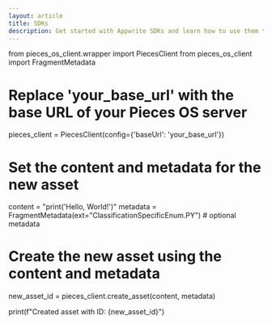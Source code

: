 ```yaml
---
layout: article
title: SDKs
description: Get started with Appwrite SDKs and learn how to use them to add authentication, user management, file storage, and more to your apps.
---
```


from pieces_os_client.wrapper import PiecesClient
from pieces_os_client import FragmentMetadata

# Replace 'your_base_url' with the base URL of your Pieces OS server
pieces_client = PiecesClient(config={'baseUrl': 'your_base_url'})

# Set the content and metadata for the new asset
content = "print('Hello, World!')"
metadata = FragmentMetadata(ext="ClassificationSpecificEnum.PY") # optional metadata

# Create the new asset using the content and metadata
new_asset_id = pieces_client.create_asset(content, metadata)

print(f"Created asset with ID: {new_asset_id}")
